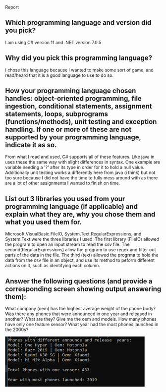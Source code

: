 Report

Which programming language and version did you pick?
---
I am using C# version 11 and .NET version 7.0.5

Why did you pick this programming language?
---
I chose this language because I wanted to make some sort of game, and read/heard that it is a good language to use to do so.

How your programming language chosen handles: object-oriented programming, file ingestion, conditional statements, assignment statements, loops, subprograms (functions/methods),
unit testing and exception handling. If one or more of these are not supported by your programming language, indicate it as so. 
---
From what I read and used, C# supports all of these features. Like java in uses these the same way with slight differences in syntax. One example are variable needing a '?' after its type
in order for it to hold a null value. Additionally unit testing works a differently here from java (i think) but not too sure because I did not have the time to fully mess around with as there
are a lot of other assignments I wanted to finish on time.

List out 3 libraries you used from your programming language (if applicable) and explain what they are, why you chose them and what you used them for.
---
Microsoft.VisualBasic.FileIO, System.Text.RegularExpressions, and System.Text were the three libraries I used. The first library (FileIO) allowed the program to open an input stream
to read the csv file. The second(RegularExpressions) allow the program to use regex and filter out parts of the data in the file. The third (text) allowed the progrma to hold the data from 
the csv file in an object, and use its method to peform different actions on it, such as identifying each column.
 
Answer the following questions (and provide a corresponding screen showing output answering them):
---
What company (oem) has the highest average weight of the phone body?
Was there any phones that were announced in one year and released in another? What are they? Give me the oem and models.
How many phones have only one feature sensor?
What year had the most phones launched in the 2000s? 

![Output](report_screenshotData.PNG)
